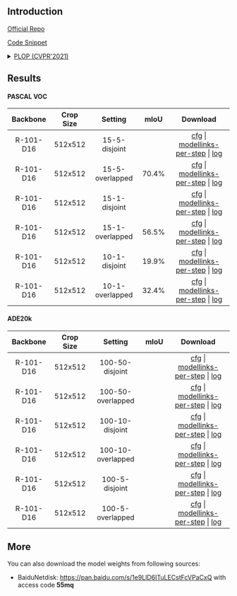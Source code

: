 ## Introduction

<a href="https://github.com/arthurdouillard/CVPR2021_PLOP">Official Repo</a>

<a href="https://github.com/SegmentationBLWX/cssegmentation/blob/main/csseg/modules/runners/plop.py">Code Snippet</a>

<details>
<summary align="left"><a href="https://arxiv.org/pdf/2011.11390.pdf">PLOP (CVPR'2021)</a></summary>

```latex
@inproceedings{douillard2021plop,
  title={Plop: Learning without forgetting for continual semantic segmentation},
  author={Douillard, Arthur and Chen, Yifu and Dapogny, Arnaud and Cord, Matthieu},
  booktitle={Proceedings of the IEEE/CVF Conference on Computer Vision and Pattern Recognition},
  pages={4040--4050},
  year={2021}
}
```

</details>


## Results

#### PASCAL VOC

| Backbone   | Crop Size  | Setting                             | mIoU   | Download                                                                                                                                                                                                                                                                                                                                                                                                     |
| :-:        | :-:        | :-:                                 | :-:    | :-:                                                                                                                                                                                                                                                                                                                                                                                                          |
| R-101-D16  | 512x512    | 15-5-disjoint                       |        | [cfg](https://raw.githubusercontent.com/SegmentationBLWX/cssegmentation/main/csseg/configs/plop/plop_r101iabnd16_aspp_512x512_vocaug15-5_disjoint.py) &#124; [modellinks-per-step](https://github.com/SegmentationBLWX/modelstore/releases/tag/csseg_plop) &#124; [log](https://github.com/SegmentationBLWX/modelstore/releases/download/csseg_plop/plop_r101iabnd16_aspp_512x512_vocaug15-5_disjoint.log)   |
| R-101-D16  | 512x512    | 15-5-overlapped                     | 70.4%  | [cfg](https://raw.githubusercontent.com/SegmentationBLWX/cssegmentation/main/csseg/configs/plop/plop_r101iabnd16_aspp_512x512_vocaug15-5_overlap.py) &#124; [modellinks-per-step](https://github.com/SegmentationBLWX/modelstore/releases/tag/csseg_plop) &#124; [log](https://github.com/SegmentationBLWX/modelstore/releases/download/csseg_plop/plop_r101iabnd16_aspp_512x512_vocaug15-5_overlap.log)     |
| R-101-D16  | 512x512    | 15-1-disjoint                       |        | [cfg](https://raw.githubusercontent.com/SegmentationBLWX/cssegmentation/main/csseg/configs/plop/plop_r101iabnd16_aspp_512x512_vocaug15-1_disjoint.py) &#124; [modellinks-per-step](https://github.com/SegmentationBLWX/modelstore/releases/tag/csseg_plop) &#124; [log](https://github.com/SegmentationBLWX/modelstore/releases/download/csseg_plop/plop_r101iabnd16_aspp_512x512_vocaug15-1_disjoint.log)   |
| R-101-D16  | 512x512    | 15-1-overlapped                     | 56.5%  | [cfg](https://raw.githubusercontent.com/SegmentationBLWX/cssegmentation/main/csseg/configs/plop/plop_r101iabnd16_aspp_512x512_vocaug15-1_overlap.py) &#124; [modellinks-per-step](https://github.com/SegmentationBLWX/modelstore/releases/tag/csseg_plop) &#124; [log](https://github.com/SegmentationBLWX/modelstore/releases/download/csseg_plop/plop_r101iabnd16_aspp_512x512_vocaug15-1_overlap.log)     |
| R-101-D16  | 512x512    | 10-1-disjoint                       | 19.9%  | [cfg](https://raw.githubusercontent.com/SegmentationBLWX/cssegmentation/main/csseg/configs/plop/plop_r101iabnd16_aspp_512x512_vocaug10-1_disjoint.py) &#124; [modellinks-per-step](https://github.com/SegmentationBLWX/modelstore/releases/tag/csseg_plop) &#124; [log](https://github.com/SegmentationBLWX/modelstore/releases/download/csseg_plop/plop_r101iabnd16_aspp_512x512_vocaug10-1_disjoint.log)   |
| R-101-D16  | 512x512    | 10-1-overlapped                     | 32.4%  | [cfg](https://raw.githubusercontent.com/SegmentationBLWX/cssegmentation/main/csseg/configs/plop/plop_r101iabnd16_aspp_512x512_vocaug10-1_overlap.py) &#124; [modellinks-per-step](https://github.com/SegmentationBLWX/modelstore/releases/tag/csseg_plop) &#124; [log](https://github.com/SegmentationBLWX/modelstore/releases/download/csseg_plop/plop_r101iabnd16_aspp_512x512_vocaug10-1_overlap.log)     |

#### ADE20k

| Backbone   | Crop Size  | Setting                             | mIoU   | Download                                                                                                                                                                                                                                                                                                                                                                                                        |
| :-:        | :-:        | :-:                                 | :-:    | :-:                                                                                                                                                                                                                                                                                                                                                                                                             |
| R-101-D16  | 512x512    | 100-50-disjoint                     |        | [cfg](https://raw.githubusercontent.com/SegmentationBLWX/cssegmentation/main/csseg/configs/plop/plop_r101iabnd16_aspp_512x512_ade20k100-50_disjoint.py) &#124; [modellinks-per-step](https://github.com/SegmentationBLWX/modelstore/releases/tag/csseg_plop) &#124; [log](https://github.com/SegmentationBLWX/modelstore/releases/download/csseg_plop/plop_r101iabnd16_aspp_512x512_ade20k100-50_disjoint.log)  |
| R-101-D16  | 512x512    | 100-50-overlapped                   |        | [cfg](https://raw.githubusercontent.com/SegmentationBLWX/cssegmentation/main/csseg/configs/plop/plop_r101iabnd16_aspp_512x512_ade20k100-50_overlap.py) &#124; [modellinks-per-step](https://github.com/SegmentationBLWX/modelstore/releases/tag/csseg_plop) &#124; [log](https://github.com/SegmentationBLWX/modelstore/releases/download/csseg_plop/plop_r101iabnd16_aspp_512x512_ade20k100-50_overlap.log)    |
| R-101-D16  | 512x512    | 100-10-disjoint                     |        | [cfg](https://raw.githubusercontent.com/SegmentationBLWX/cssegmentation/main/csseg/configs/plop/plop_r101iabnd16_aspp_512x512_ade20k100-10_disjoint.py) &#124; [modellinks-per-step](https://github.com/SegmentationBLWX/modelstore/releases/tag/csseg_plop) &#124; [log](https://github.com/SegmentationBLWX/modelstore/releases/download/csseg_plop/plop_r101iabnd16_aspp_512x512_ade20k100-10_disjoint.log)  |
| R-101-D16  | 512x512    | 100-10-overlapped                   |        | [cfg](https://raw.githubusercontent.com/SegmentationBLWX/cssegmentation/main/csseg/configs/plop/plop_r101iabnd16_aspp_512x512_ade20k100-10_overlap.py) &#124; [modellinks-per-step](https://github.com/SegmentationBLWX/modelstore/releases/tag/csseg_plop) &#124; [log](https://github.com/SegmentationBLWX/modelstore/releases/download/csseg_plop/plop_r101iabnd16_aspp_512x512_ade20k100-10_overlap.log)    |
| R-101-D16  | 512x512    | 100-5-disjoint                      |        | [cfg](https://raw.githubusercontent.com/SegmentationBLWX/cssegmentation/main/csseg/configs/plop/plop_r101iabnd16_aspp_512x512_ade20k100-5_disjoint.py) &#124; [modellinks-per-step](https://github.com/SegmentationBLWX/modelstore/releases/tag/csseg_plop) &#124; [log](https://github.com/SegmentationBLWX/modelstore/releases/download/csseg_plop/plop_r101iabnd16_aspp_512x512_ade20k100-5_disjoint.log)    |
| R-101-D16  | 512x512    | 100-5-overlapped                    |        | [cfg](https://raw.githubusercontent.com/SegmentationBLWX/cssegmentation/main/csseg/configs/plop/plop_r101iabnd16_aspp_512x512_ade20k100-5_overlap.py) &#124; [modellinks-per-step](https://github.com/SegmentationBLWX/modelstore/releases/tag/csseg_plop) &#124; [log](https://github.com/SegmentationBLWX/modelstore/releases/download/csseg_plop/plop_r101iabnd16_aspp_512x512_ade20k100-5_overlap.log)      |


## More

You can also download the model weights from following sources:
- BaiduNetdisk: https://pan.baidu.com/s/1e9LlD6ITuLECstFcVPaCxQ with access code **55mq**